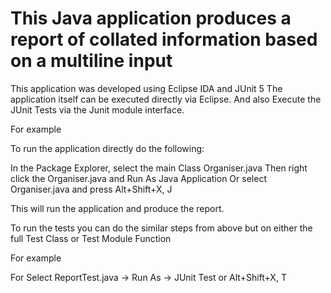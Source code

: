 # This Java application produces a report of collated information based on a multiline input

This application was developed using Eclipse IDA and JUnit 5
The application itself can be executed directly via Eclipse.
And also Execute the JUnit Tests via the Junit module interface.

For example 

To run the application directly do the following:

In the Package Explorer, select the main Class Organiser.java
Then right click the Organiser.java and Run As Java Application
Or select Organiser.java and press Alt+Shift+X, J

This will run the application and produce the report.

To run the tests you can do the similar steps from above but on either the full Test Class or Test Module Function

For example

For Select ReportTest.java -> Run As -> JUnit Test
or Alt+Shift+X, T
